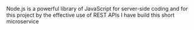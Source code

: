 
Node.js is a powerful library of JavaScript for server-side coding and for this project by the effective use of REST APIs I have build this short microservice
